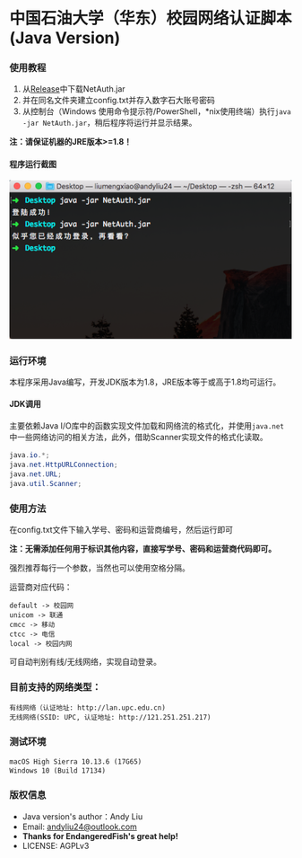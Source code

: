 # 中国石油大学（华东）校园网络认证脚本 (Java Version)

### 使用教程
1. 从[Release](https://github.com/andyliu24/UPCNet/releases "Release")中下载NetAuth.jar
2. 并在同名文件夹建立config.txt并存入数字石大账号密码
3. 从控制台（Windows 使用命令提示符/PowerShell，*nix使用终端）执行`java -jar NetAuth.jar`，稍后程序将运行并显示结果。

**注：请保证机器的JRE版本>=1.8！**

#### 程序运行截图
![](login.png)

### 运行环境
本程序采用Java编写，开发JDK版本为1.8，JRE版本等于或高于1.8均可运行。

#### JDK调用
主要依赖Java I/O库中的函数实现文件加载和网络流的格式化，并使用`java.net`中一些网络访问的相关方法，此外，借助Scanner实现文件的格式化读取。

```java
java.io.*;
java.net.HttpURLConnection;
java.net.URL;
java.util.Scanner;
```

### 使用方法
在config.txt文件下输入学号、密码和运营商编号，然后运行即可

**注：无需添加任何用于标识其他内容，直接写学号、密码和运营商代码即可。**

强烈推荐每行一个参数，当然也可以使用空格分隔。

运营商对应代码：
```
default -> 校园网
unicom -> 联通
cmcc -> 移动
ctcc -> 电信
local -> 校园内网
```

可自动判别有线/无线网络，实现自动登录。


### 目前支持的网络类型：
````
有线网络（认证地址: http://lan.upc.edu.cn)
无线网络(SSID: UPC, 认证地址: http://121.251.251.217)
````

### 测试环境
```
macOS High Sierra 10.13.6 (17G65)
Windows 10 (Build 17134)
```

### 版权信息

- Java version's author：Andy Liu
- Email: andyliu24@outlook.com
- **Thanks for EndangeredFish's great help!**
- LICENSE: AGPLv3